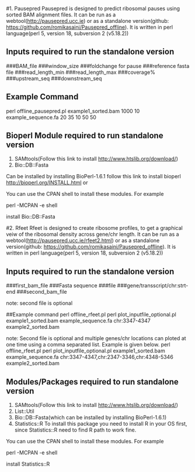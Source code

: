 #1. Pausepred
Pausepred is designed to predict ribosomal pauses using sorted BAM alignment files. It can be run as a webtool(http://pausepred.ucc.ie) or as a standalone version(github: https://github.com/romikasaini/Pausepred_offline).
It is written in perl language(perl 5, version 18, subversion 2 (v5.18.2))

## Inputs required to run the standalone version

###BAM_file ###window_size ###foldchange for pause ###reference fasta file ###read_length_min ###read_length_max ###coverage% ###upstream_seq ###downstream_seq

## Example Command
perl offline_pausepred.pl example1_sorted.bam 1000 10 example_sequence.fa 20 35 10 50 50


## Bioperl Module required to run standalone version
1. SAMtools(Follow this link to install http://www.htslib.org/download/)
1. Bio::DB::Fasta

Can be installed by installing BioPerl-1.6.1 follow this link to install bioperl http://bioperl.org/INSTALL.html
or 

You can use the CPAN shell to install these modules. For example

perl -MCPAN -e shell

install Bio::DB::Fasta


#2. Rfeet
Rfeet is designed to create ribosome profiles, to get a graphical veiw of the ribosomal density across gene/chr length. It can be run as a webtool(http://pausepred.ucc.ie/rfeet2.html) or as a standalone version(github: https://github.com/romikasaini/Pausepred_offline).
It is written in perl language(perl 5, version 18, subversion 2 (v5.18.2))

## Inputs required to run the standalone version
###first_bam_file ###Fasta sequence ###file ###gene/transscript/chr:strt-end ###second_bam_file

note: second file is optional

##Example command
perl offline_rfeet.pl perl plot_inputfile_optional.pl example1_sorted.bam example_sequence.fa chr:3347-4347 example2_sorted.bam

note: Second file is optional and multiple genes/chr locations can ploted at one time using a comma separated list. Example is given below.
perl offline_rfeet.pl perl plot_inputfile_optional.pl example1_sorted.bam example_sequence.fa chr:3347-4347,chr:2347-3346,chr:4348-5346 example2_sorted.bam

## Modules/Packages required to run standalone version
1. SAMtools(Follow this link to install http://www.htslib.org/download/)
2. List::Util
3. Bio::DB::Fasta(which can be installed by installing BioPerl-1.6.1)
4. Statistics::R
To install this package you need to install R in your OS first, since Statistics::R need to find R path to work fine. 

You can use the CPAN shell to install these modules. For example

perl -MCPAN -e shell

install Statistics::R
